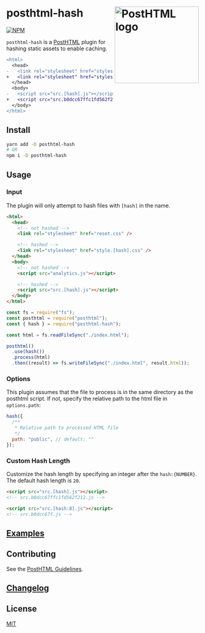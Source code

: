 # posthtml-hash <img align="right" width="220" height="200" title="PostHTML logo" src="http://posthtml.github.io/posthtml/logo.svg">

[![NPM][npm]][npm-url]

`posthtml-hash` is a [PostHTML](https://github.com/posthtml/posthtml) plugin for hashing static assets to enable caching.

```diff
<html>
  <head>
-   <link rel="stylesheet" href="styles.[hash].css" />
+   <link rel="stylesheet" href="styles.9a6cf95c41e87b9dc102.css" />
  </head>
  <body>
-   <script src="src.[hash].js"></script>
+   <script src="src.b0dcc67ffc1fd562f212.js"></script>
  </body>
</html>
```

## Install

```bash
yarn add -D posthtml-hash
# OR
npm i -D posthtml-hash
```

## Usage

### Input

The plugin will only attempt to hash files with `[hash]` in the name.

```html
<html>
  <head>
    <!-- not hashed -->
    <link rel="stylesheet" href="reset.css" />

    <!-- hashed -->
    <link rel="stylesheet" href="style.[hash].css" />
  </head>
  <body>
    <!-- not hashed -->
    <script src="analytics.js"></script>

    <!-- hashed -->
    <script src="src.[hash].js"></script>
  </body>
</html>
```

```js
const fs = require("fs");
const posthtml = require("posthtml");
const { hash } = require("posthtml-hash");

const html = fs.readFileSync("./index.html");

posthtml()
  .use(hash())
  .process(html)
  .then((result) => fs.writeFileSync("./index.html", result.html));
```

### Options

This plugin assumes that the file to process is in the same directory as the posthtml script. If not, specify the relative path to the html file in `options.path`:

```js
hash({
  /**
   * Relative path to processed HTML file
   */
  path: "public", // default: ""
});
```

### Custom Hash Length

Customize the hash length by specifying an integer after the `hash:{NUMBER}`. The default hash length is `20`.

```html
<script src="src.[hash].js"></script>
<!-- src.b0dcc67ffc1fd562f212.js -->

<script src="src.[hash:8].js"></script>
<!-- src.b0dcc67f.js -->
```

## [Examples](examples)

## Contributing

See the [PostHTML Guidelines](https://github.com/posthtml/posthtml/tree/master/docs).

## [Changelog](CHANGELOG.md)

## License

[MIT](LICENSE)

[npm]: https://img.shields.io/npm/v/posthtml-hash.svg?color=blue
[npm-url]: https://npmjs.com/package/posthtml-hash
